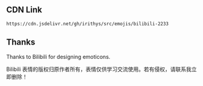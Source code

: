 ## CDN Link

```
https://cdn.jsdelivr.net/gh/irithys/src/emojis/bilibili-2233
```

## Thanks

Thanks to Bilibili for designing emoticons.

Bilibili 表情的版权归原作者所有，表情仅供学习交流使用。若有侵权，请联系我立即删除！